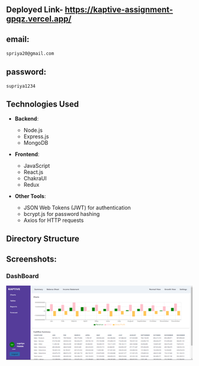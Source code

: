 ## Deployed Link- https://kaptive-assignment-gpqz.vercel.app/
   ## email:
    spriya20@gmail.com 
   ## password:
    supriya1234
## Technologies Used
- **Backend**:
  - Node.js
  - Express.js
  - MongoDB
- **Frontend**:
  - JavaScript
  - React.js
  - ChakraUI
  - Redux
  
- **Other Tools**:
  - JSON Web Tokens (JWT) for authentication
  - bcrypt.js for password hashing
  - Axios for HTTP requests
## Directory Structure

## Screenshots:

### DashBoard

<img src="dashBoardKaptive.png" height="200px" width="700px" height="800px">
